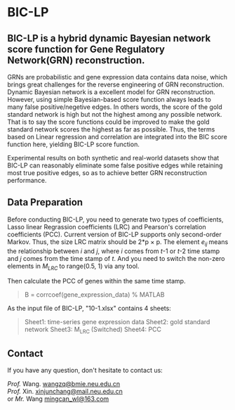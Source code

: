 # BIC-LP

## BIC-LP is a hybrid dynamic Bayesian network score function for Gene Regulatory Network(GRN) reconstruction.

GRNs are probabilistic and gene expression data contains data noise, which brings great challenges for the reverse engineering of GRN reconstruction. Dynamic Bayesian network is a excellent model for GRN reconstruction. However, using simple Bayesian-based score function always leads to many false positive/negetive edges. In others words, the score of the gold standard network is high but not the highest among any possible network. That is to say the score functions could be improved to make the gold standard network scores the highest as far as possible. Thus, the terms based on Linear regression and correlation are integrated into the BIC score function here, yielding BIC-LP score function.

Experimental results on both synthetic and real-world datasets show that BIC-LP can reasonably eliminate some false positive edges while retaining most true positive edges, so as to achieve better GRN reconstruction performance. 

## Data Preparation

Before conducting BIC-LP, you need to generate two types of coefficients, Lasso linear Regrassion coefficients (LRC) and Pearson's correlation coefficients (PCC). Current version of BIC-LP supports only second-order Markov. Thus, the size LRC matrix should be 2*p × p. The element _e<sub>ij </sub>_ means the relationship between _i_ and _j_, where _i_ comes from _t_-1 or _t_-2 time stamp and _j_ comes from the time stamp of _t_. And you need to switch the non-zero elements in _M<sub>LRC </sub>_ to range(0.5, 1) via any tool. 

Then calculate the PCC of genes within the same time stamp. 
> B = corrcoef(gene_expression_data)   % MATLAB

As the input file of BIC-LP, "10-1.xlsx" contains 4 sheets:

>Sheet1: time-series gene expression data
>Sheet2: gold standard network
>Sheet3: M<sub>LRC </sub> (Switched)
>Sheet4: PCC 

## Contact
If you have any question, don't hesitate to contact us: 

*Prof.* Wang. wangzq@bmie.neu.edu.cn\
*Prof.* Xin. xinjunchang@mail.neu.edu.cn\
or *Mr.* Wang mingcan_wl@163.com
